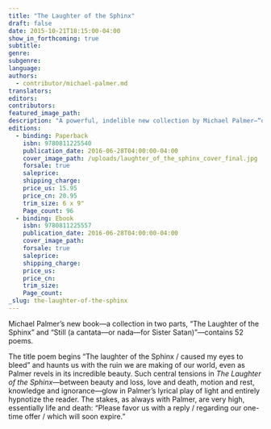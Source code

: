 ```yaml
---
title: "The Laughter of the Sphinx"
draft: false
date: 2015-10-21T18:15:00-04:00
show_in_forthcoming: true
subtitle:
genre:
subgenre:
language:
authors:
  - contributor/michael-palmer.md
translators:
editors:
contributors:
featured_image_path:
description: "A powerful, indelible new collection by Michael Palmer—“one of America’s most important poets” (_The Harvard Review_) "
editions:
  - binding: Paperback
    isbn: 9780811225540
    publication_date: 2016-06-28T04:00:00-04:00
    cover_image_path: /uploads/laughter_of_the_sphinx_cover_final.jpg
    forsale: true
    saleprice:
    shipping_charge:
    price_us: 15.95
    price_cn: 20.95
    trim_size: 6 x 9"
    Page_count: 96
  - binding: Ebook
    isbn: 9780811225557
    publication_date: 2016-06-28T04:00:00-04:00
    cover_image_path:
    forsale: true
    saleprice:
    shipping_charge:
    price_us:
    price_cn:
    trim_size:
    Page_count:
_slug: the-laughter-of-the-sphinx
---
```


Michael Palmer’s new book—a collection in two parts, “The Laughter of the Sphinx” and “Still (a cantata—or nada—for Sister Satan)”—contains 52 poems.

The title poem begins “The laughter of the Sphinx / caused my eyes to bleed” and haunts us with the ruin we are making of our world, even as Palmer revels in its incredible beauty. Such central tensions in _The Laughter of the Sphinx_—between beauty and loss, love and death, motion and rest, knowledge and ignorance—glow in Palmer’s lyrical play of light and entirely hypnotize the reader. The stakes, as always with Palmer, are very high, essentially life and death: “Please favor us with a reply / regarding our one-time offer / which will soon expire.”

